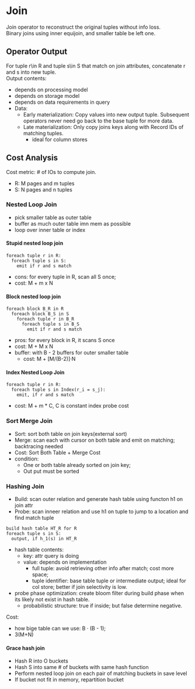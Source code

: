# Join
Join operator to reconstruct the original tuples without info loss.  
Binary joins using inner equijoin, and smaller table be left one.

## Operator Output
For tuple r\in R and tuple s\in S that match on join attributes, concatenate r and s into new tuple.  
Output contents:
- depends on processing model
- depends on storage model
- depends on data requirements in query
- Data:
  - Early materialization: Copy values into new output tuple. Subsequent operators never need go back to the base tuple for more data.
  - Late materialization: Only copy joins keys along with Record IDs of matching tuples.
    - ideal for column stores

## Cost Analysis
Cost metric: # of IOs to compute join.
- R: M pages and m tuples
- S: N pages and n tuples

### Nested Loop Join
- pick smaller table as outer table
- buffer as much outer table imn mem as possible
- loop over inner table or index
#### Stupid nested loop join
```
foreach tuple r in R:
  foreach tuple s in S:
    emit if r and s match
```
- cons: for every tuple in R, scan all S once;
- cost: M + m x N

#### Block nested loop join
```
foreach block B_R in R
  foreach block B_S in S
    foreach tuple r in B_R
      foreach tuple s in B_S
        emit if r and s match
```
- pros: for every block in R, it scans S once
- cost: M + M x N
- buffer: with B - 2 buffers for outer smaller table
  - cost: M + [M/(B-2)]·N

#### Index Nested Loop Join
```
foreach tuple r in R:
  foreach tuple s in Index(r_i = s_j):
    emit, if r and s match
```
- cost: M + m * C, C is constant index probe cost

### Sort Merge Join
- Sort: sort both table on join keys(external sort)
- Merge: scan each with cursor on both table and emit on matching; backtracing needed
- Cost: Sort Both Table + Merge Cost
- condition:
  - One or both table already sorted on join key;
  - Out put must be sorted

### Hashing Join
- Build: scan outer relation and generate hash table using functon h1 on join attr
- Probe: scan inneer relation and use h1 on tuple to jump to a location and find match tuple
```
build hash table HT_R for R
foreach tuple s in S:
  output, if h_1(s) in HT_R
```
- hash table contents:
  - key: attr query is doing
  - value: depends on implementation
    - full tuple: avoid retrieving other info after match; cost more space;
    - tuple identifier: base table tuple or intermediate output; ideal for col store; better if join selectivity is low.
- probe phase optimization: create bloom filter during build phase when its likely not exist in hash table.
  - probabilistic structure: true if inside; but false determine negative.

Cost:
- how bige table can we use: B · (B - 1);
- 3(M+N)

#### Grace hash join
- Hash R into O buckets
- Hash S into same # of buckets with same hash function
- Perform nested loop join on each pair of matching buckets in save level
- If bucket not fit in memory, repartition bucket

